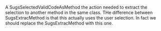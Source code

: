 A SugsSelectedValidCodeAsMethod the action needed to extract the selection to another method in the same class.
THe difference between SugsExtracMethod is that this actually uses the user selection.
In fact we should replace the SugsExtracMethod  with this one.
